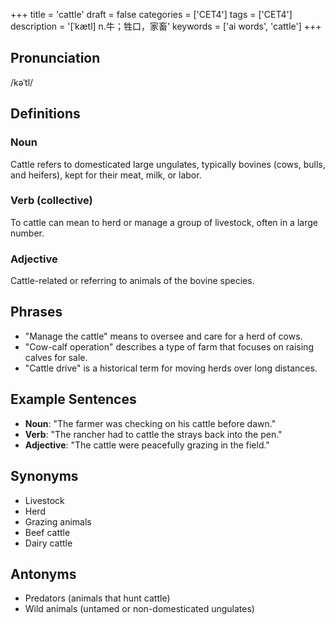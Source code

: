 +++
title = 'cattle'
draft = false
categories = ['CET4']
tags = ['CET4']
description = '[ˈkætl] n.牛；牲口，家畜'
keywords = ['ai words', 'cattle']
+++

## Pronunciation
/kəˈtl/

## Definitions
### Noun
Cattle refers to domesticated large ungulates, typically bovines (cows, bulls, and heifers), kept for their meat, milk, or labor. 

### Verb (collective)
To cattle can mean to herd or manage a group of livestock, often in a large number.

### Adjective
Cattle-related or referring to animals of the bovine species.

## Phrases
- "Manage the cattle" means to oversee and care for a herd of cows.
- "Cow-calf operation" describes a type of farm that focuses on raising calves for sale.
- "Cattle drive" is a historical term for moving herds over long distances.

## Example Sentences
- **Noun**: "The farmer was checking on his cattle before dawn."
- **Verb**: "The rancher had to cattle the strays back into the pen."
- **Adjective**: "The cattle were peacefully grazing in the field."

## Synonyms
- Livestock
- Herd
- Grazing animals
- Beef cattle
- Dairy cattle

## Antonyms
- Predators (animals that hunt cattle)
- Wild animals (untamed or non-domesticated ungulates)
